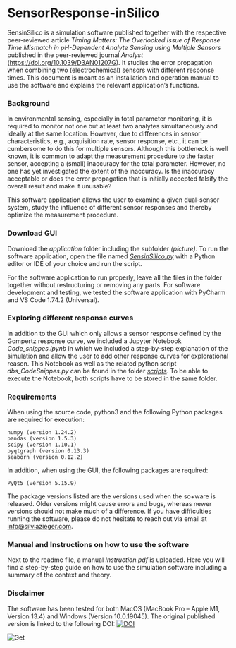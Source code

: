 # SensorResponse-inSilico
SensinSilico is a simulation software published together with the respective peer-reviewed article *_Timing Matters: The Overlooked Issue of Response Time Mismatch in pH-Dependent Analyte Sensing using Multiple Sensors_* published in the peer-reviewed journal *Analyst* (https://doi.org/10.1039/D3AN01207G). It studies the error propagation when combining two (electrochemical) sensors with different response times. This document is meant as an installation and operation manual to use the software and explains the relevant application’s functions.

### Background
In environmental sensing, especially in total parameter monitoring, it is required to monitor not one but at least two analytes simultaneously and ideally at the same location. However, due to differences in sensor characteristics, e.g., acquisition rate, sensor response, etc., it can be cumbersome to do this for multiple sensors.
Although this bottleneck is well known, it is common to adapt the measurement procedure to the faster sensor, accepting a (small) inaccuracy for the total parameter. However, no one has yet investigated the extent of the inaccuracy. Is the inaccuracy acceptable or does the error propagation that is initially accepted falsify the overall result and make it unusable? 

This software application allows the user to examine a given dual-sensor system, study the influence of different sensor responses and thereby optimize the measurement procedure. 

### Download GUI
Download the *application* folder including the subfolder *(picture)*. To run the software application, open the file named *[SensinSilico.py](SensinSilico.py)* with a Python editor or IDE of your choice and run the script.

For the software application to run properly, leave all the files in the folder together without restructuring or removing any parts. For software development and testing, we tested the software application with PyCharm and VS Code 1.74.2 (Universal).

### Exploring different response curves
In addition to the GUI which only allows a sensor response defined by the Gompertz response curve, we included a Jupyter Notebook *Code_snippes.ipynb* in which we included a step-by-step explanation of the simulation and allow the user to add other response curves for explorational reason. 
This Notebook as well as the related python script *dbs_CodeSnippes.py* can be found in the folder *[scripts](scripts/)*. To be able to execute the Notebook, both scripts have to be stored in the same folder. 


### Requirements
When using the source code, python3 and the following Python packages are required for execution: 
```
numpy (version 1.24.2)
pandas (version 1.5.3)
scipy (version 1.10.1)
pyqtgraph (version 0.13.3)
seaborn (version 0.12.2)
``` 
In addition, when using the GUI, the following packages are required:
```
PyQt5 (version 5.15.9) 
```

The package versions listed are the versions used when the so+ware is released. Older versions might cause errors and bugs, whereas newer versions should not make much of a difference. If you have difficulties running the software, please do not hesitate to reach out via email at info@silviazieger.com.

### Manual and Instructions on how to use the software
Next to the readme file, a manual *Instruction.pdf* is uploaded. Here you will find a step-by-step guide on how to use the simulation software including a summary of the context and theory.

### Disclaimer
The software has been tested for both MacOS (MacBook Pro – Apple M1, Version 13.4) and Windows (Version 10.0.19045). The original published version is linked to the following DOI: 
[![DOI](https://zenodo.org/badge/DOI/10.5281/zenodo.8336037.svg)](https://doi.org/10.5281/zenodo.8336037)

![Get](https://github.com/silviaelisabeth/SensorResponse-inSilico/assets/46005283/ccd19b10-0ad3-43b5-b137-36606140ac90)


